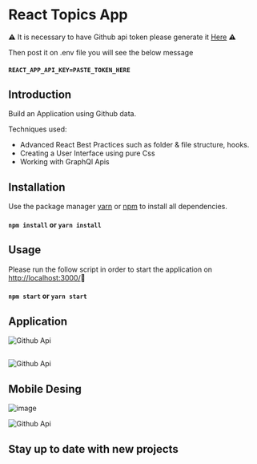 # React Topics App
:warning: It is necessary to have Github api token please generate it [Here](https://github.com/settings/tokens) :warning:

Then post it on .env file you will see the below message 

#### `REACT_APP_API_KEY=PASTE_TOKEN_HERE`

## Introduction
Build an Application using Github data. 

Techniques used:

- Advanced React Best Practices such as folder & file structure, hooks.
- Creating a User Interface using pure Css
- Working with GraphQl Apis

## Installation

Use the package manager [yarn](https://classic.yarnpkg.com/en/docs/install/#windows-stable) or [npm](https://docs.npmjs.com/cli/v7/commands/npm-install) to install all dependencies.

#### `npm install` or `yarn install`


## Usage
Please run the follow script in order to start the application on [http://localhost:3000/](http://localhost:3000/)🚀

#### `npm start` or `yarn start` 

## Application
![Github Api](https://i.ibb.co/rvb3k46/Screen-Shot-2021-09-23-at-1-06-33.png)
##
![Github Api](https://i.ibb.co/NW7JX6X/Screen-Shot-2021-09-23-at-1-06-39.png)

## Mobile Desing
![image](https://user-images.githubusercontent.com/6474358/134532967-4afcd274-9481-4a88-84ad-460b0dc27e5c.png)

![Github Api](https://i.ibb.co/6NXvMDy/Screen-Shot-2021-09-23-at-10-04-41.png)

## Stay up to date with new projects

